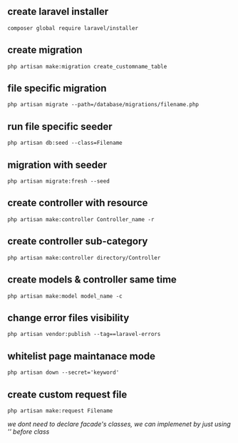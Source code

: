 ## create laravel installer
`composer global require laravel/installer`

## create migration
`php artisan make:migration create_customname_table`

## file specific migration
`php artisan migrate --path=/database/migrations/filename.php`

## run file specific seeder
`php artisan db:seed --class=Filename`

## migration with seeder
`php artisan migrate:fresh --seed`

## create controller with resource
`php artisan make:controller Controller_name -r`

## create controller sub-category
`php artisan make:controller directory/Controller`

## create models & controller same time
`php artisan make:model model_name -c`

## change error files visibility
`php artisan vendor:publish --tag==laravel-errors`

## whitelist page maintanace mode
`php artisan down --secret='keyword'`

## create custom request file
`php artisan make:request Filename` 

*we dont need to declare facade's classes, we can implemenet by just using '\' before class*